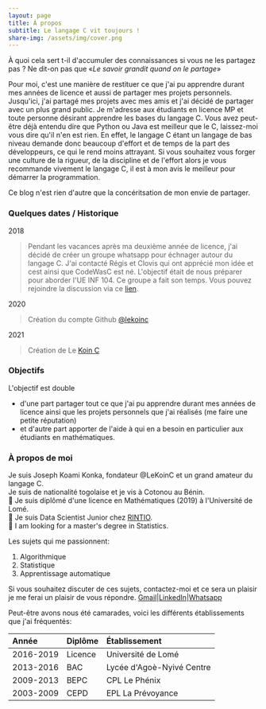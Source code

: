```yaml
---
layout: page
title: À propos
subtitle: Le langage C vit toujours !
share-img: /assets/img/cover.png
---
```

<!--
---
layout: page
title: Joseph Konka
subtitle: Fondateur @LeKoinC & Grand amateur du langage C
---
-->

À quoi cela sert t-il d'accumuler des connaissances si vous ne les partagez pas ? Ne dit-on pas que «*Le savoir grandit quand on le partage*»

Pour moi, c'est une manière de restituer ce que j'ai pu apprendre durant mes années de licence et aussi de partager mes projets personnels. Jusqu'ici, j'ai partagé mes projets avec mes amis et j'ai décidé de partager avec un plus grand public. Je m'adresse aux étudiants en licence MP et toute personne désirant apprendre les bases du langage C. Vous avez peut-être déjà entendu dire que Python ou Java est meilleur que le C, laissez-moi vous dire qu'il n'en est rien. En effet, le langage C étant un langage de bas niveau demande donc beaucoup d'effort et de temps de la part des développeurs, ce qui le rend moins attrayant. Si vous souhaitez vous forger une culture de la rigueur, de la discipline et de l'effort alors je vous recommande vivement le langage C, il est à mon avis le meilleur pour démarrer la programmation.

Ce blog n'est rien d'autre que la concéritsation de mon envie de partager.

### Quelques dates / Historique
2018
>Pendant les vacances après ma deuxième année de licence, j'ai décidé de créer un groupe whatsapp pour échnager autour du langage C. J'ai contacté Régis et Clovis qui ont apprécié mon idée et cest ainsi que CodeWasC est né. L'objectif était de nous préparer pour aborder l'UE INF 104. Ce groupe a fait son temps. Vous pouvez rejoindre la discussion via ce [lien]().

2020
>Création du compte Github [@lekoinc](https://github.com/lekoinc)<br>

2021
>Création de Le [Koin C](http://lekoinc.github.io)<br>

### Objectifs
L'objectif est double
- d'une part partager tout ce que j'ai pu apprendre durant mes années de licence ainsi que les projets personnels que j'ai réalisés (me faire une petite réputation)
- et d'autre part apporter de l'aide à qui en a besoin en particulier aux étudiants en mathématiques.

### À propos de moi

Je suis Joseph Koami Konka, fondateur @LeKoinC et un grand amateur du langage C.<br>
Je suis de nationalité togolaise et je vis à Cotonou au Bénin.<br>
📔 Je suis diplômé d'une licence en Mathématiques (2019) à l'Université de Lomé.<br>
🔭 Je suis Data Scientist Junior chez [RINTIO](http://www.rintio.com).<br>
🌱 I am looking for a master's degree in Statistics.<br>

Les sujets qui me passionnent:
1. Algorithmique
2. Statistique
3. Apprentissage automatique

Si vous souhaitez discuter de ces sujets, contactez-moi et ce sera un plaisir je me ferai un plaisir de vous répondre. [Gmail]()|[LinkedIn]()|[Whatsapp]()

Peut-être avons nous été camarades, voici les différents établissements que j'ai fréquentés:

|Année | Diplôme | Établissement |
| :------ |:--- | :--- |
| 2016-2019 | Licence | Université de Lomé |
| 2013-2016 | BAC | Lycée d'Agoè-Nyivé Centre |
| 2009-2013 | BEPC | CPL Le Phénix |
| 2003-2009 | CEPD | EPL La Prévoyance |
